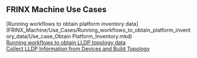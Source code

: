 ## FRINX Machine Use Cases
[Running workflows to obtain platform inventory data](FRINX_Machine/Use_Cases/Running_workflows_to_obtain_platform_inventory_data/Use_case_Obtain Platform_Inventory.mkd)  
[Running workflows to obtain LLDP topology data](FRINX_Machine/Use_Cases/Running_workflows_to_obtain_LLDP_topology_data/Use_case_Obtain_LLDP_Topology.mkd)  
[Collect LLDP Information from Devices and Build Topology](FRINX_Machine/Use_Cases/FRINX_Machine/Use_Cases/Collect_LLDP_Information_from_Devices_and_Build_Topology/Use_case_Collect_LLDP_Info.md)  

